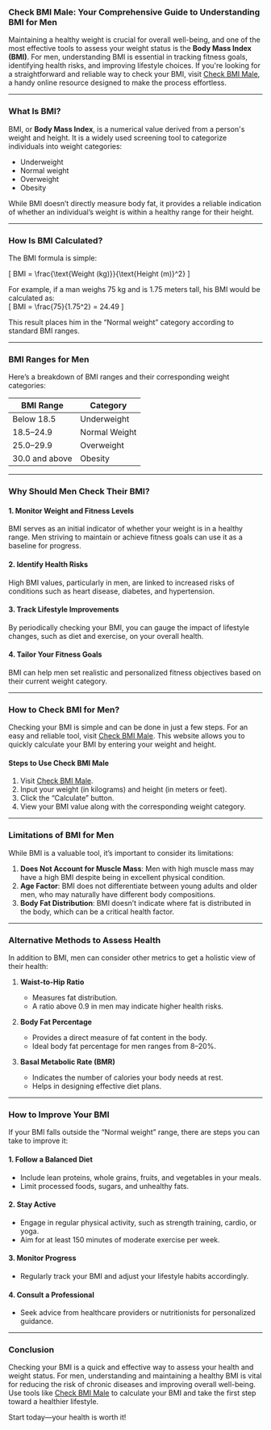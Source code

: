 ### **Check BMI Male: Your Comprehensive Guide to Understanding BMI for Men**  

Maintaining a healthy weight is crucial for overall well-being, and one of the most effective tools to assess your weight status is the **Body Mass Index (BMI)**. For men, understanding BMI is essential in tracking fitness goals, identifying health risks, and improving lifestyle choices. If you're looking for a straightforward and reliable way to check your BMI, visit [Check BMI Male](https://github.com/Udaynath03/checkbmimale.github.io/), a handy online resource designed to make the process effortless.  

---

### **What Is BMI?**  

BMI, or **Body Mass Index**, is a numerical value derived from a person's weight and height. It is a widely used screening tool to categorize individuals into weight categories:  
- Underweight  
- Normal weight  
- Overweight  
- Obesity  

While BMI doesn’t directly measure body fat, it provides a reliable indication of whether an individual’s weight is within a healthy range for their height.  

---

### **How Is BMI Calculated?**  

The BMI formula is simple:  

\[
BMI = \frac{\text{Weight (kg)}}{\text{Height (m)}^2}
\]

For example, if a man weighs 75 kg and is 1.75 meters tall, his BMI would be calculated as:  
\[
BMI = \frac{75}{1.75^2} = 24.49
\]  

This result places him in the “Normal weight” category according to standard BMI ranges.  

---

### **BMI Ranges for Men**  

Here’s a breakdown of BMI ranges and their corresponding weight categories:  

| **BMI Range** | **Category**         |  
|---------------|----------------------|  
| Below 18.5    | Underweight          |  
| 18.5–24.9     | Normal Weight        |  
| 25.0–29.9     | Overweight           |  
| 30.0 and above| Obesity              |  

---

### **Why Should Men Check Their BMI?**  

#### **1. Monitor Weight and Fitness Levels**  
BMI serves as an initial indicator of whether your weight is in a healthy range. Men striving to maintain or achieve fitness goals can use it as a baseline for progress.  

#### **2. Identify Health Risks**  
High BMI values, particularly in men, are linked to increased risks of conditions such as heart disease, diabetes, and hypertension.  

#### **3. Track Lifestyle Improvements**  
By periodically checking your BMI, you can gauge the impact of lifestyle changes, such as diet and exercise, on your overall health.  

#### **4. Tailor Your Fitness Goals**  
BMI can help men set realistic and personalized fitness objectives based on their current weight category.  

---

### **How to Check BMI for Men?**  

Checking your BMI is simple and can be done in just a few steps. For an easy and reliable tool, visit [Check BMI Male](https://github.com/Udaynath03/checkbmimale.github.io/). This website allows you to quickly calculate your BMI by entering your weight and height.  

#### **Steps to Use Check BMI Male**  
1. Visit [Check BMI Male](https://github.com/Udaynath03/checkbmimale.github.io/).  
2. Input your weight (in kilograms) and height (in meters or feet).  
3. Click the “Calculate” button.  
4. View your BMI value along with the corresponding weight category.  

---

### **Limitations of BMI for Men**  

While BMI is a valuable tool, it’s important to consider its limitations:  
1. **Does Not Account for Muscle Mass**: Men with high muscle mass may have a high BMI despite being in excellent physical condition.  
2. **Age Factor**: BMI does not differentiate between young adults and older men, who may naturally have different body compositions.  
3. **Body Fat Distribution**: BMI doesn’t indicate where fat is distributed in the body, which can be a critical health factor.  

---

### **Alternative Methods to Assess Health**  

In addition to BMI, men can consider other metrics to get a holistic view of their health:  

1. **Waist-to-Hip Ratio**  
   - Measures fat distribution.  
   - A ratio above 0.9 in men may indicate higher health risks.  

2. **Body Fat Percentage**  
   - Provides a direct measure of fat content in the body.  
   - Ideal body fat percentage for men ranges from 8–20%.  

3. **Basal Metabolic Rate (BMR)**  
   - Indicates the number of calories your body needs at rest.  
   - Helps in designing effective diet plans.  

---

### **How to Improve Your BMI**  

If your BMI falls outside the “Normal weight” range, there are steps you can take to improve it:  

#### **1. Follow a Balanced Diet**  
   - Include lean proteins, whole grains, fruits, and vegetables in your meals.  
   - Limit processed foods, sugars, and unhealthy fats.  

#### **2. Stay Active**  
   - Engage in regular physical activity, such as strength training, cardio, or yoga.  
   - Aim for at least 150 minutes of moderate exercise per week.  

#### **3. Monitor Progress**  
   - Regularly track your BMI and adjust your lifestyle habits accordingly.  

#### **4. Consult a Professional**  
   - Seek advice from healthcare providers or nutritionists for personalized guidance.  

---

### **Conclusion**  

Checking your BMI is a quick and effective way to assess your health and weight status. For men, understanding and maintaining a healthy BMI is vital for reducing the risk of chronic diseases and improving overall well-being. Use tools like [Check BMI Male](https://github.com/Udaynath03/checkbmimale.github.io/) to calculate your BMI and take the first step toward a healthier lifestyle.  

Start today—your health is worth it!  
